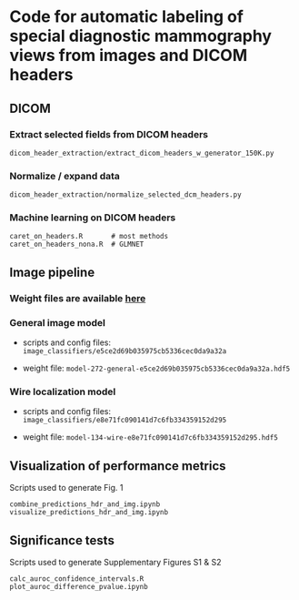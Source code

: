 # Code for automatic labeling of special diagnostic mammography views from images and DICOM headers

## DICOM
### Extract selected fields from DICOM headers

    dicom_header_extraction/extract_dicom_headers_w_generator_150K.py

### Normalize / expand data

    dicom_header_extraction/normalize_selected_dcm_headers.py

###  Machine learning on DICOM headers

    caret_on_headers.R       # most methods 
    caret_on_headers_nona.R  # GLMNET

## Image pipeline

### Weight files are available [here](https://datashare.ucsf.edu/stash/dataset/doi:10.7272/Q6XK8CQ9)

### General image model
- scripts and config files: `image_classifiers/e5ce2d69b035975cb5336cec0da9a32a`

- weight file: `model-272-general-e5ce2d69b035975cb5336cec0da9a32a.hdf5`

### Wire localization model

- scripts and config files: `image_classifiers/e8e71fc090141d7c6fb334359152d295`

- weight file: `model-134-wire-e8e71fc090141d7c6fb334359152d295.hdf5`


## Visualization of performance metrics 
Scripts used to generate Fig. 1

    combine_predictions_hdr_and_img.ipynb
    visualize_predictions_hdr_and_img.ipynb


## Significance tests
Scripts used to generate Supplementary Figures S1 & S2

    calc_auroc_confidence_intervals.R
    plot_auroc_difference_pvalue.ipynb
